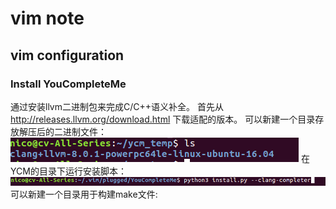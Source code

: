 # vim note
## vim configuration
### Install YouCompleteMe
通过安装llvm二进制包来完成C\/C++语义补全。
首先从 http://releases.llvm.org/download.html 下载适配的版本。
可以新建一个目录存放解压后的二进制文件：
![](./clang.png)
在YCM的目录下运行安装脚本：
![](./ycm.png)
可以新建一个目录用于构建make文件:



